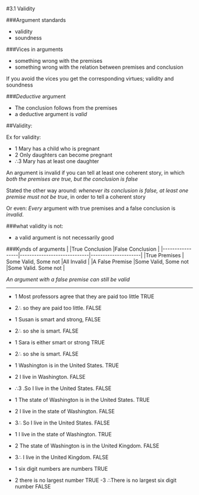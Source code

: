 #3.1 Validity

###Argument standards
- validity 
- soundness

###Vices in arguments

- something wrong with the premises
- something wrong with the relation between premises and conclusion

If you avoid the vices you get the corresponding virtues; validity and soundness

###*Deductive* argument 
- The conclusion follows from the premises
- a deductive argument is *valid*

##Validity: 

Ex for validity:

- 1 Mary has a child who is pregnant
- 2 Only daughters can become pregnant
- ∴3 Mary has at least one daughter

An argument is invalid if you can tell at least one coherent story, in which *both the premises are true, but the conclusion is false* 

Stated the other way around: *whenever its conclusion is false, at least one premise must not be true*, in order to tell a coherent story

Or even: *Every* argument with true premises and a false conclusion is *invalid*.

###what validity is not:
* a valid argument is not necessarily good

###Kynds of arguments
|	      	  |True Conclusion		|False Conclusion     |
|-----------------|-----------------------------|---------------------|
|True Premises	  | Some Valid, Some not	|All Invalid          |
|A False Premise  |Some Valid, Some not		|Some Valid. Some not |

*An argument with a false premise can still be valid*

-------------------------------------------------------------------
- 1 Most professors agree that they are paid too little TRUE
- 2∴ so they are paid too little. FALSE

- 1 Susan is smart and strong, FALSE
- 2∴ so she is smart. FALSE

- 1 Sara is either smart or strong TRUE
- 2∴ so she is smart. FALSE

- 1 Washington is in the United States. TRUE
- 2 I live in Washington. FALSE
- ∴3 .So I live in the United States. FALSE

- 1 The state of Washington is in the United States. TRUE
- 2 I live in the state of Washington. FALSE
- 3∴ So I live in the United States. FALSE

- 1 I live in the state of Washington. TRUE
- 2 The state of Washington is in the United Kingdom. FALSE
- 3∴ I live in the United Kingdom. FALSE

- 1 six digit numbers are numbers TRUE
- 2 there is no largest number TRUE
-3 ∴There is no largest six digit number FALSE
